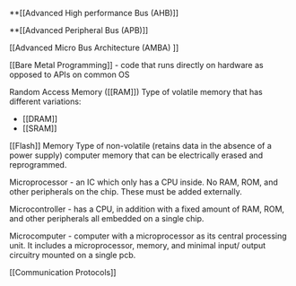 **[[Advanced High performance Bus (AHB)]] 

**[[Advanced Peripheral Bus (APB)]] 

[[Advanced Micro Bus Architecture (AMBA) ]]

[[Bare Metal Programming]] - code that runs directly on hardware as opposed to APIs on common OS

Random Access Memory ([[RAM]])
Type of volatile memory that has different variations:
- [[DRAM]]
- [[SRAM]]

[[Flash]] Memory
Type of non-volatile (retains data in the absence of a power supply) computer memory that can be electrically erased and reprogrammed.

Microprocessor - an IC which only has a CPU inside. No RAM, ROM, and other peripherals on the chip. These must be added externally.

Microcontroller - has a CPU, in addition with a fixed amount of RAM, ROM, and other peripherals all embedded on a single chip.  

Microcomputer - computer with a microprocessor as its central processing unit. It includes a microprocessor, memory, and minimal input/ output circuitry mounted on a single pcb.


[[Communication Protocols]]
